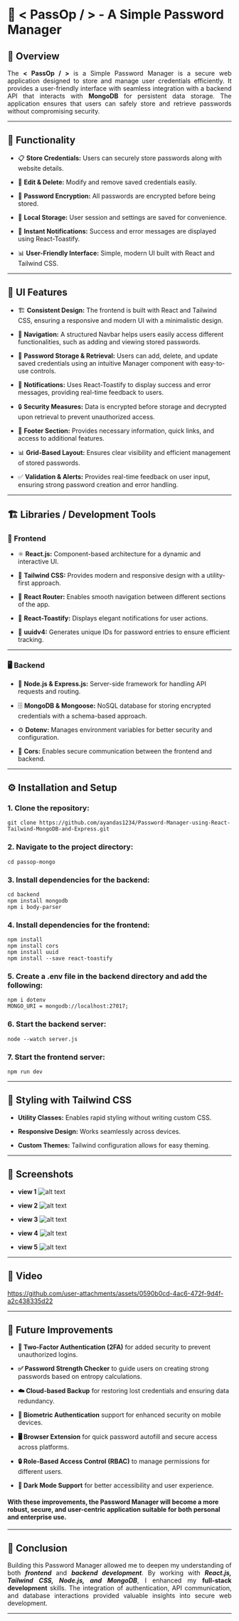 # 🔐 < PassOp / > - A Simple Password Manager

## 🌟 Overview

<p align="justify">The <b>< PassOp / ></b> is a Simple Password Manager is a secure web application designed to store and manage user credentials efficiently. It provides a user-friendly interface with seamless integration with a backend API that interacts with <b>MongoDB</b> for persistent data storage. The application ensures that users can safely store and retrieve passwords without compromising security.</p>

---

## 🎯 Functionality

* 📋 **Store Credentials:** Users can securely store passwords along with website details.

* 🔄 **Edit & Delete:** Modify and remove saved credentials easily.

* 🔐 **Password Encryption:** All passwords are encrypted before being stored.

* 📂 **Local Storage:** User session and settings are saved for convenience.

* 🔔 **Instant Notifications:** Success and error messages are displayed using React-Toastify.

* 📊 **User-Friendly Interface:** Simple, modern UI built with React and Tailwind CSS.

---

## 🎨 UI Features

* 🏗 **Consistent Design:** The frontend is built with React and Tailwind CSS, ensuring a responsive and modern UI with a minimalistic design.

* 🚀 **Navigation:** A structured Navbar helps users easily access different functionalities, such as adding and viewing stored passwords.

* 🔑 **Password Storage & Retrieval:** Users can add, delete, and update saved credentials using an intuitive Manager component with easy-to-use controls.

* 🔔 **Notifications:** Uses React-Toastify to display success and error messages, providing real-time feedback to users.

* 🔒 **Security Measures:** Data is encrypted before storage and decrypted upon retrieval to prevent unauthorized access.

* 📌 **Footer Section:** Provides necessary information, quick links, and access to additional features.

* 📊 **Grid-Based Layout:** Ensures clear visibility and efficient management of stored passwords.

* ✅ **Validation & Alerts:** Provides real-time feedback on user input, ensuring strong password creation and error handling.

---

## 🏗 Libraries / Development Tools
### 🎨 Frontend
* ⚛️ **React.js:** Component-based architecture for a dynamic and interactive UI.

* 🎨 **Tailwind CSS:** Provides modern and responsive design with a utility-first approach.

* 🚏 **React Router:** Enables smooth navigation between different sections of the app.

* 🔔 **React-Toastify:** Displays elegant notifications for user actions.

* 🔢 **uuidv4:** Generates unique IDs for password entries to ensure efficient tracking.

---

### 🖥 Backend
* 🚀 **Node.js & Express.js:** Server-side framework for handling API requests and routing.

* 🗄 **MongoDB & Mongoose:** NoSQL database for storing encrypted credentials with a schema-based approach.

* ⚙️ **Dotenv:** Manages environment variables for better security and configuration.

* 🔄 **Cors:** Enables secure communication between the frontend and backend.

---

## ⚙️ Installation and Setup

### 1. Clone the repository:
```
git clone https://github.com/ayandas1234/Password-Manager-using-React-Tailwind-MongoDB-and-Express.git
```

### 2. Navigate to the project directory:
```
cd passop-mongo
```

### 3. Install dependencies for the backend:
```
cd backend
npm install mongodb
npm i body-parser
```

### 4. Install dependencies for the frontend:
```
npm install
npm install cors
npm install uuid
npm install --save react-toastify
```

### 5. Create a .env file in the backend directory and add the following:
```
npm i dotenv
MONGO_URI = mongodb://localhost:27017;
```

### 6. Start the backend server:
```
node --watch server.js
```

### 7. Start the frontend server:
```
npm run dev
```

---

## 🎨 Styling with Tailwind CSS

* **Utility Classes:** Enables rapid styling without writing custom CSS.

* **Responsive Design:** Works seamlessly across devices.

* **Custom Themes:** Tailwind configuration allows for easy theming.

---

## 📸 Screenshots
* __view 1__
![alt text](<Screenshot 2025-02-10 004408.png>)

* __view 2__
![alt text](<Screenshot 2025-02-10 004419.png>)

* __view 3__
![alt text](<Screenshot 2025-02-10 004453.png>)

* __view 4__
![alt text](<Screenshot 2025-02-10 004505.png>)

* __view 5__
![alt text](<Screenshot 2025-02-10 004522.png>)

---

## 🎥 Video


https://github.com/user-attachments/assets/0590b0cd-4ac6-472f-9d4f-a2c438335d22


---

## 🚀 Future Improvements

* **🔐 Two-Factor Authentication (2FA)** for added security to prevent unauthorized logins.

* **✅ Password Strength Checker** to guide users on creating strong passwords based on entropy calculations.

* **☁️ Cloud-based Backup** for restoring lost credentials and ensuring data redundancy.

* **📱 Biometric Authentication** support for enhanced security on mobile devices.

* **🖥 Browser Extension** for quick password autofill and secure access across platforms.

* **🔒 Role-Based Access Control (RBAC)** to manage permissions for different users.

* **🌙 Dark Mode Support** for better accessibility and user experience.

#### With these improvements, the Password Manager will become a more robust, secure, and user-centric application suitable for both personal and enterprise use.

---

## 🎯 Conclusion

<p align="justify">Building this Password Manager allowed me to deepen my understanding of both <i><b>frontend</b></i> and <i><b>backend development</b></i>. By working with <i><b>React.js, Tailwind CSS, Node.js, and MongoDB</b></i>, I enhanced my <b>full-stack development</b> skills. The integration of authentication, API communication, and database interactions provided valuable insights into secure web development.</p>

---
